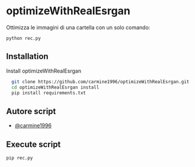 
# optimizeWithRealEsrgan


Ottimizza le immagini di una cartella con un solo comando:

`python rec.py`


## Installation

Install optimizeWithRealEsrgan

```bash
  git clone https://github.com/carmine1996/optimizeWithRealEsrgan.git
  cd optimizeWithRealEsrgan install 
  pip install requirements.txt
```
    
## Autore script

- [@carmine1996](https://github.com/carmine1996)


## Execute script

`pip rec.py`
